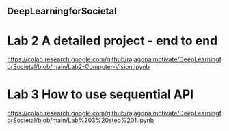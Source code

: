 ## DeepLearningforSocietal


# Lab 2  A detailed project - end to end
https://colab.research.google.com/github/rajagopalmotivate/DeepLearningforSocietal/blob/main/Lab2-Computer-Vision.ipynb



# Lab 3   How to use sequential API
https://colab.research.google.com/github/rajagopalmotivate/DeepLearningforSocietal/blob/main/Lab%203%20step%201.ipynb
